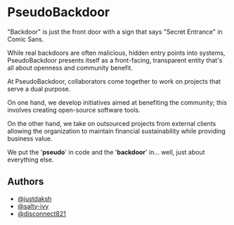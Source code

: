 
# PseudoBackdoor

"Backdoor" is just the front door with a sign that says "Secret Entrance" in Comic Sans.

While real backdoors are often malicious, hidden entry points into systems, PseudoBackdoor presents itself as a front-facing, transparent entity that's all about openness and community benefit.

At PseudoBackdoor, collaborators come together to work on projects that serve a dual purpose. 

On one hand, we develop initiatives aimed at benefiting the community; this involves  creating open-source software tools.

On the other hand, we take on outsourced projects from external clients allowing the organization to maintain financial sustainability while providing business value.

We put the '**pseudo**' in code and the '**backdoor**' in... well, just about everything else.

## Authors

- [@justdaksh](https://www.github.com/justdaksh)
- [@salty-ivy](https://www.github.com/salty-ivy)
- [@disconnect821](https://www.github.com/disconnect821)
